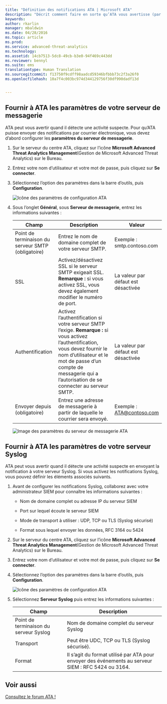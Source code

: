 ```yaml
---
title: "Définition des notifications ATA | Microsoft ATA"
description: "Décrit comment faire en sorte qu’ATA vous avertisse (par courrier électronique ou transfert d’événements ATA) quand il détecte des activités suspectes"
keywords: 
author: rkarlin
manager: mbaldwin
ms.date: 04/28/2016
ms.topic: article
ms.prod: 
ms.service: advanced-threat-analytics
ms.technology: 
ms.assetid: 14cb7513-5dc8-49cb-b3e0-94f469c443dd
ms.reviewer: bennyl
ms.suite: ems
translationtype: Human Translation
ms.sourcegitcommit: f13750f9cdff98aadcd59346bfbbb73c2f3a26f0
ms.openlocfilehash: 10a7f4c003bc974d344129756f30df990dadf13d


---
```


## Fournir à ATA les paramètres de votre serveur de messagerie
ATA peut vous avertir quand il détecte une activité suspecte. Pour qu’ATA puisse envoyer des notifications par courrier électronique, vous devez d’abord configurer les **paramètres du serveur de messagerie**.

1.  Sur le serveur du centre ATA, cliquez sur l’icône **Microsoft Advanced Threat Analytics Management**(Gestion de Microsoft Advanced Threat Analytics) sur le Bureau.

2.  Entrez votre nom d’utilisateur et votre mot de passe, puis cliquez sur **Se connecter**.

3.  Sélectionnez l’option des paramètres dans la barre d’outils, puis **Configuration**.

    ![Icône des paramètres de configuration ATA](media/ATA-config-icon.JPG)

4.  Sous l’onglet **Général**, sous **Serveur de messagerie**, entrez les informations suivantes :

    |Champ|Description|Valeur|
    |---------|---------------|---------|
    |Point de terminaison du serveur SMTP (obligatoire)|Entrez le nom de domaine complet de votre serveur SMTP.|Exemple :<br />smtp.contoso.com|
    |SSL|Activez/désactivez SSL si le serveur SMTP exigeait SSL. **Remarque :** si vous activez SSL, vous devez également modifier le numéro de port.|La valeur par défaut est désactivée|
    |Authentification|Activez l’authentification si votre serveur SMTP l’exige. **Remarque :** si vous activez l’authentification, vous devez fournir le nom d’utilisateur et le mot de passe d’un compte de messagerie qui a l’autorisation de se connecter au serveur SMTP.|La valeur par défaut est désactivée|
    |Envoyer depuis (obligatoire)|Entrez une adresse de messagerie à partir de laquelle le courrier sera envoyé.|Exemple :<br />ATA@contoso.com|
    ![Image des paramètres du serveur de messagerie ATA](media/ATA-email-server.png)

## Fournir à ATA les paramètres de votre serveur Syslog
ATA peut vous avertir quand il détecte une activité suspecte en envoyant la notification à votre serveur Syslog. Si vous activez les notifications Syslog, vous pouvez définir les éléments associés suivants.

1.  Avant de configurer les notifications Syslog, collaborez avec votre administrateur SIEM pour connaître les informations suivantes :

    -   Nom de domaine complet ou adresse IP du serveur SIEM

    -   Port sur lequel écoute le serveur SIEM

    -   Mode de transport à utiliser : UDP, TCP ou TLS (Syslog sécurisé)

    -   Format sous lequel envoyer les données, RFC 3164 ou 5424

2.  Sur le serveur du centre ATA, cliquez sur l’icône **Microsoft Advanced Threat Analytics Management**(Gestion de Microsoft Advanced Threat Analytics) sur le Bureau.

3.  Entrez votre nom d’utilisateur et votre mot de passe, puis cliquez sur **Se connecter**.

4.  Sélectionnez l’option des paramètres dans la barre d’outils, puis **Configuration**.

    ![Icône des paramètres de configuration ATA](media/ATA-config-icon.JPG)

5.  Sélectionnez **Serveur Syslog** puis entrez les informations suivantes :

    |Champ|Description|
    |---------|---------------|
    |Point de terminaison du serveur Syslog|Nom de domaine complet du serveur Syslog|
    |Transport|Peut être UDC, TCP ou TLS (Syslog sécurisé).|
    |Format|Il s’agit du format utilisé par ATA pour envoyer des événements au serveur SIEM : RFC 5424 ou 3164.|





## Voir aussi
[Consultez le forum ATA !](https://social.technet.microsoft.com/Forums/security/home?forum=mata)



<!--HONumber=Jul16_HO4-->


